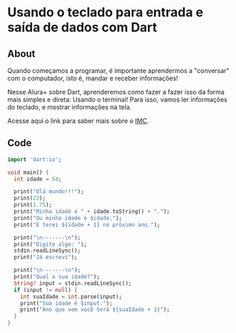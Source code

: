 # Usando o teclado para entrada e saída de dados com Dart

## About

Quando começamos a programar, é importante aprendermos a "conversar" com o computador, isto é, mandar e receber informações!

Nesse Alura+ sobre Dart, aprenderemos como fazer a fazer isso da forma mais simples e direta: Usando o terminal! Para isso, vamos ler informações do teclado, e mostrar informações na tela.

Acesse aqui o link para saber mais sobre o [IMC](https://pt.wikipedia.org/wiki/%C3%8Dndice_de_massa_corporal).

## Code

```dart
import 'dart:io';

void main() {
  int idade = 54;

  print("Olá mundo!!!");
  print(22);
  print(1.75);
  print("Minha idade é " + idade.toString() + ".");
  print("Ou minha idade é $idade.");
  print("E terei ${idade + 1} no próximo ano.");

  print("\n-------\n");
  print("Digite algo: ");
  stdin.readLineSync();
  print("Já escrevi");

  print("\n-------\n");
  print("Qual a sua idade?");
  String? input = stdin.readLineSync();
  if (input != null) {
    int suaIdade = int.parse(input);
    print("Sua idade é $input.");
    print("Ano que vem você terá ${suaIdade + 1}");
  }
}
```
